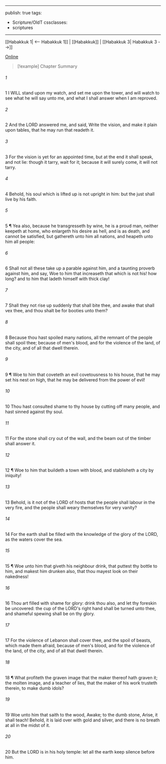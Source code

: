 

---
publish: true
tags:
  - Scripture/OldT
cssclasses:
  - scriptures
---
[[Habakkuk 1| <-- Habakkuk 1]] | [[Habakkuk]] | [[Habakkuk 3| Habakkuk 3 -->]]

[Online](https://churchofjesuschrist.org/study/scriptures/ot/hab/2?lang=eng)

>[!example] Chapter Summary
>
###### 1
1 I WILL stand upon my watch, and set me upon the tower, and will watch to see what he will say unto me, and what I shall answer when I am reproved.
###### 2
2 And the LORD answered me, and said, Write the vision, and make it plain upon tables, that he may run that readeth it.
###### 3
3 For the vision is yet for an appointed time, but at the end it shall speak, and not lie: though it tarry, wait for it; because it will surely come, it will not tarry.
###### 4
4 Behold, his soul which is lifted up is not upright in him: but the just shall live by his faith.
###### 5
5 ¶ Yea also, because he transgresseth by wine, he is a proud man, neither keepeth at home, who enlargeth his desire as hell, and is as death, and cannot be satisfied, but gathereth unto him all nations, and heapeth unto him all people:
###### 6
6 Shall not all these take up a parable against him, and a taunting proverb against him, and say, Woe to him that increaseth that which is not his!  how long?  and to him that ladeth himself with thick clay!
###### 7
7 Shall they not rise up suddenly that shall bite thee, and awake that shall vex thee, and thou shalt be for booties unto them?
###### 8
8 Because thou hast spoiled many nations, all the remnant of the people shall spoil thee; because of men's blood, and for the violence of the land, of the city, and of all that dwell therein.
###### 9
9 ¶ Woe to him that coveteth an evil covetousness to his house, that he may set his nest on high, that he may be delivered from the power of evil!
###### 10
10 Thou hast consulted shame to thy house by cutting off many people, and hast sinned against thy soul.
###### 11
11 For the stone shall cry out of the wall, and the beam out of the timber shall answer it.
###### 12
12 ¶ Woe to him that buildeth a town with blood, and stablisheth a city by iniquity!
###### 13
13 Behold, is it not of the LORD of hosts that the people shall labour in the very fire, and the people shall weary themselves for very vanity?
###### 14
14 For the earth shall be filled with the knowledge of the glory of the LORD, as the waters cover the sea.
###### 15
15 ¶ Woe unto him that giveth his neighbour drink, that puttest thy bottle to him, and makest him drunken also, that thou mayest look on their nakedness!
###### 16
16 Thou art filled with shame for glory: drink thou also, and let thy foreskin be uncovered: the cup of the LORD's right hand shall be turned unto thee, and shameful spewing shall be on thy glory.
###### 17
17 For the violence of Lebanon shall cover thee, and the spoil of beasts, which made them afraid, because of men's blood, and for the violence of the land, of the city, and of all that dwell therein.
###### 18
18 ¶ What profiteth the graven image that the maker thereof hath graven it; the molten image, and a teacher of lies, that the maker of his work trusteth therein, to make dumb idols?
###### 19
19 Woe unto him that saith to the wood, Awake; to the dumb stone, Arise, it shall teach!  Behold, it is laid over with gold and silver, and there is no breath at all in the midst of it.
###### 20
20 But the LORD is in his holy temple: let all the earth keep silence before him.



